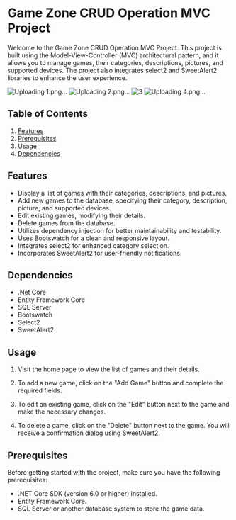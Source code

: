 # Game Zone CRUD Operation MVC Project

Welcome to the Game Zone CRUD Operation MVC Project. This project is built using the Model-View-Controller (MVC) architectural pattern, and it allows you to manage games, their categories, descriptions, pictures, and supported devices. The project also integrates select2 and SweetAlert2 libraries to enhance the user experience.

![Uploading 1.png…]()
![Uploading 2.png…]()
![3](https://github.com/Eng-Eslamayman/GameZone/assets/106927185/a25bc631-7a40-4a06-bb36-2f90264faf80)
![Uploading 4.png…]()


## Table of Contents

1. [Features](#features)
2. [Prerequisites](#prerequisites)
3. [Usage](#Usage)
4. [Dependencies](#dependencies)
	
## Features

- Display a list of games with their categories, descriptions, and pictures.
- Add new games to the database, specifying their category, description, picture, and supported devices.
- Edit existing games, modifying their details.
- Delete games from the database.
- Utilizes dependency injection for better maintainability and testability.
- Uses Bootswatch for a clean and responsive layout.
- Integrates select2 for enhanced category selection.
- Incorporates SweetAlert2 for user-friendly notifications.

## Dependencies

- .Net Core
- Entity Framework Core
- SQL Server 
- Bootswatch
- Select2
- SweetAlert2

## Usage

1. Visit the home page to view the list of games and their details.

2. To add a new game, click on the "Add Game" button and complete the required fields.

3. To edit an existing game, click on the "Edit" button next to the game and make the necessary changes.

4. To delete a game, click on the "Delete" button next to the game. You will receive a confirmation dialog using SweetAlert2.

## Prerequisites

Before getting started with the project, make sure you have the following prerequisites:

- .NET Core SDK (version 6.0 or higher) installed.
- Entity Framework Core.
- SQL Server or another database system to store the game data.
